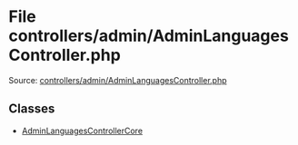 File controllers/admin/AdminLanguagesController.php
=========

Source: [controllers/admin/AdminLanguagesController.php](https://github.com/PrestaShop/PrestaShop/blob/1.5.3.0/controllers/admin/AdminLanguagesController.php)


Classes
-------

* [AdminLanguagesControllerCore](class.AdminLanguagesControllerCore.md)

